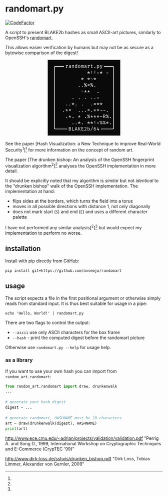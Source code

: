 # randomart.py

[![CodeFactor](https://www.codefactor.io/repository/github/ansemjo/randomart/badge)](https://www.codefactor.io/repository/github/ansemjo/randomart)

A script to present BLAKE2b hashes as small ASCII-art pictures, similarly to OpenSSH's
[randomart](https://superuser.com/q/22535).

This allows easier verification by humans but may not be as secure as a bytewise comparison of the
digest!

<span style="display:block;text-align:center">![](assets/randomart.png)</span>

See the paper [Hash Visualization: a New Technique to improve Real-World Security<sup>1</sup>][^1]
for more information on the concept of random art.

The paper [The drunken bishop: An analysis of the OpenSSH fingerprint visualization
algorithm<sup>2</sup>][^2] analyses the OpenSSH implementation in more detail.

It should be explicitly noted that my algorithm is _similar_ but not _identical_ to the "drunken
bishop" walk of the OpenSSH implementation. The implementation at hand:

- flips sides at the borders, which turns the field into a torus
- moves in all possible directions with distance 1, not only diagonally
- does not mark start (`S`) and end (`E`) and uses a different character palette

I have not performed any similar analysis[<sup>2</sup>][^2] but would expect my implementation to
perform no worse.

## installation

Install with pip directly from GitHub:

    pip install git+https://github.com/ansemjo/randomart

## usage

The script expects a file in the first positional argument or otherwise simply reads from standard
input. It is thus best suitable for usage in a pipe:

    echo 'Hello, World!' | randomart.py

There are two flags to control the output:

- `--ascii` use only ASCII characters for the box frame
- `--hash` - print the computed digest before the randomart picture

Otherwise use `randomart.py --help` for usage help.

### as a library

If you want to use your own hash you can import from `random_art.randomart`:

```python
from random_art.randomart import draw, drunkenwalk
...

# generate your hash digest
digest = ...

# generate randomart, HASHNAME must be 10 characters
art = draw(drunkenwalk(digest), HASHNAME)
print(art)
```

[^1]:

  http://www.ece.cmu.edu/~adrian/projects/validation/validation.pdf "Perrig A. and Song D., 1999,
  International Workshop on Cryptographic Techniques and E-Commerce (CrypTEC '99)"

[^2]:

  http://www.dirk-loss.de/sshvis/drunken_bishop.pdf "Dirk Loss, Tobias Limmer, Alexander von
  Gernler, 2009"
